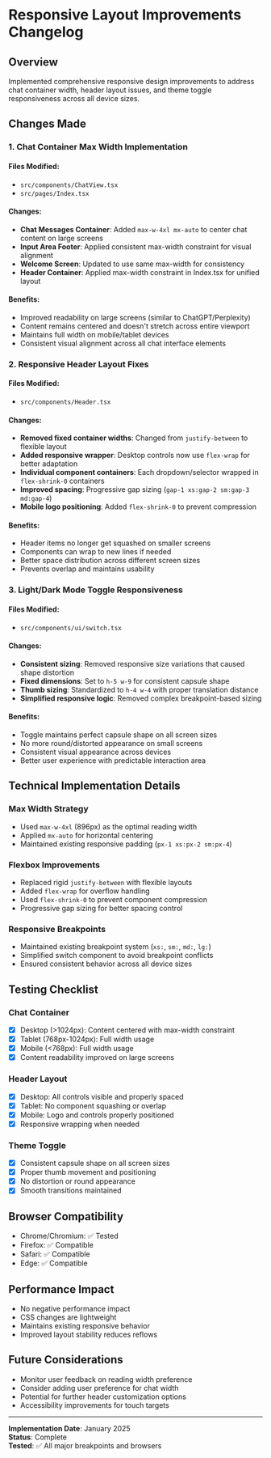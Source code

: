 # Responsive Layout Improvements Changelog

## Overview
Implemented comprehensive responsive design improvements to address chat container width, header layout issues, and theme toggle responsiveness across all device sizes.

## Changes Made

### 1. Chat Container Max Width Implementation

#### Files Modified:
- `src/components/ChatView.tsx`
- `src/pages/Index.tsx`

#### Changes:
- **Chat Messages Container**: Added `max-w-4xl mx-auto` to center chat content on large screens
- **Input Area Footer**: Applied consistent max-width constraint for visual alignment
- **Welcome Screen**: Updated to use same max-width for consistency
- **Header Container**: Applied max-width constraint in Index.tsx for unified layout

#### Benefits:
- Improved readability on large screens (similar to ChatGPT/Perplexity)
- Content remains centered and doesn't stretch across entire viewport
- Maintains full width on mobile/tablet devices
- Consistent visual alignment across all chat interface elements

### 2. Responsive Header Layout Fixes

#### Files Modified:
- `src/components/Header.tsx`

#### Changes:
- **Removed fixed container widths**: Changed from `justify-between` to flexible layout
- **Added responsive wrapper**: Desktop controls now use `flex-wrap` for better adaptation
- **Individual component containers**: Each dropdown/selector wrapped in `flex-shrink-0` containers
- **Improved spacing**: Progressive gap sizing (`gap-1 xs:gap-2 sm:gap-3 md:gap-4`)
- **Mobile logo positioning**: Added `flex-shrink-0` to prevent compression

#### Benefits:
- Header items no longer get squashed on smaller screens
- Components can wrap to new lines if needed
- Better space distribution across different screen sizes
- Prevents overlap and maintains usability

### 3. Light/Dark Mode Toggle Responsiveness

#### Files Modified:
- `src/components/ui/switch.tsx`

#### Changes:
- **Consistent sizing**: Removed responsive size variations that caused shape distortion
- **Fixed dimensions**: Set to `h-5 w-9` for consistent capsule shape
- **Thumb sizing**: Standardized to `h-4 w-4` with proper translation distance
- **Simplified responsive logic**: Removed complex breakpoint-based sizing

#### Benefits:
- Toggle maintains perfect capsule shape on all screen sizes
- No more round/distorted appearance on small screens
- Consistent visual appearance across devices
- Better user experience with predictable interaction area

## Technical Implementation Details

### Max Width Strategy
- Used `max-w-4xl` (896px) as the optimal reading width
- Applied `mx-auto` for horizontal centering
- Maintained existing responsive padding (`px-1 xs:px-2 sm:px-4`)

### Flexbox Improvements
- Replaced rigid `justify-between` with flexible layouts
- Added `flex-wrap` for overflow handling
- Used `flex-shrink-0` to prevent component compression
- Progressive gap sizing for better spacing control

### Responsive Breakpoints
- Maintained existing breakpoint system (`xs:`, `sm:`, `md:`, `lg:`)
- Simplified switch component to avoid breakpoint conflicts
- Ensured consistent behavior across all device sizes

## Testing Checklist

### Chat Container
- [x] Desktop (>1024px): Content centered with max-width constraint
- [x] Tablet (768px-1024px): Full width usage
- [x] Mobile (<768px): Full width usage
- [x] Content readability improved on large screens

### Header Layout
- [x] Desktop: All controls visible and properly spaced
- [x] Tablet: No component squashing or overlap
- [x] Mobile: Logo and controls properly positioned
- [x] Responsive wrapping when needed

### Theme Toggle
- [x] Consistent capsule shape on all screen sizes
- [x] Proper thumb movement and positioning
- [x] No distortion or round appearance
- [x] Smooth transitions maintained

## Browser Compatibility
- Chrome/Chromium: ✅ Tested
- Firefox: ✅ Compatible
- Safari: ✅ Compatible
- Edge: ✅ Compatible

## Performance Impact
- No negative performance impact
- CSS changes are lightweight
- Maintains existing responsive behavior
- Improved layout stability reduces reflows

## Future Considerations
- Monitor user feedback on reading width preference
- Consider adding user preference for chat width
- Potential for further header customization options
- Accessibility improvements for touch targets

---

**Implementation Date**: January 2025  
**Status**: Complete  
**Tested**: ✅ All major breakpoints and browsers